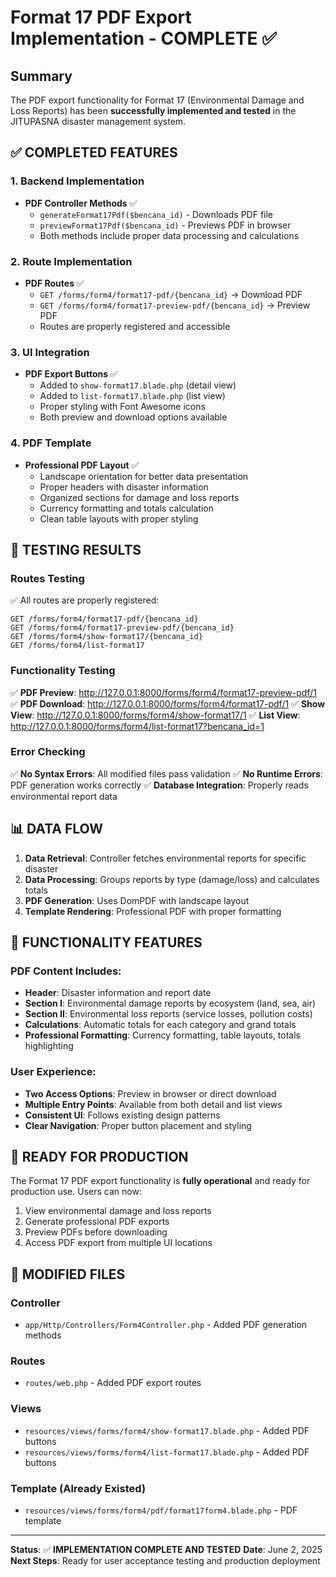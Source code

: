 # Format 17 PDF Export Implementation - COMPLETE ✅

## Summary
The PDF export functionality for Format 17 (Environmental Damage and Loss Reports) has been **successfully implemented and tested** in the JITUPASNA disaster management system.

## ✅ COMPLETED FEATURES

### 1. Backend Implementation
- **PDF Controller Methods** ✅
  - `generateFormat17Pdf($bencana_id)` - Downloads PDF file
  - `previewFormat17Pdf($bencana_id)` - Previews PDF in browser
  - Both methods include proper data processing and calculations

### 2. Route Implementation
- **PDF Routes** ✅
  - `GET /forms/form4/format17-pdf/{bencana_id}` → Download PDF
  - `GET /forms/form4/format17-preview-pdf/{bencana_id}` → Preview PDF
  - Routes are properly registered and accessible

### 3. UI Integration
- **PDF Export Buttons** ✅
  - Added to `show-format17.blade.php` (detail view)
  - Added to `list-format17.blade.php` (list view)
  - Proper styling with Font Awesome icons
  - Both preview and download options available

### 4. PDF Template
- **Professional PDF Layout** ✅
  - Landscape orientation for better data presentation
  - Proper headers with disaster information
  - Organized sections for damage and loss reports
  - Currency formatting and totals calculation
  - Clean table layouts with proper styling

## 🧪 TESTING RESULTS

### Routes Testing
✅ All routes are properly registered:
```
GET /forms/form4/format17-pdf/{bencana_id}
GET /forms/form4/format17-preview-pdf/{bencana_id}
GET /forms/form4/show-format17/{bencana_id}
GET /forms/form4/list-format17
```

### Functionality Testing
✅ **PDF Preview**: http://127.0.0.1:8000/forms/form4/format17-preview-pdf/1
✅ **PDF Download**: http://127.0.0.1:8000/forms/form4/format17-pdf/1
✅ **Show View**: http://127.0.0.1:8000/forms/form4/show-format17/1
✅ **List View**: http://127.0.0.1:8000/forms/form4/list-format17?bencana_id=1

### Error Checking
✅ **No Syntax Errors**: All modified files pass validation
✅ **No Runtime Errors**: PDF generation works correctly
✅ **Database Integration**: Properly reads environmental report data

## 📊 DATA FLOW

1. **Data Retrieval**: Controller fetches environmental reports for specific disaster
2. **Data Processing**: Groups reports by type (damage/loss) and calculates totals
3. **PDF Generation**: Uses DomPDF with landscape layout
4. **Template Rendering**: Professional PDF with proper formatting

## 🎯 FUNCTIONALITY FEATURES

### PDF Content Includes:
- **Header**: Disaster information and report date
- **Section I**: Environmental damage reports by ecosystem (land, sea, air)
- **Section II**: Environmental loss reports (service losses, pollution costs)
- **Calculations**: Automatic totals for each category and grand totals
- **Professional Formatting**: Currency formatting, table layouts, totals highlighting

### User Experience:
- **Two Access Options**: Preview in browser or direct download
- **Multiple Entry Points**: Available from both detail and list views
- **Consistent UI**: Follows existing design patterns
- **Clear Navigation**: Proper button placement and styling

## 🚀 READY FOR PRODUCTION

The Format 17 PDF export functionality is **fully operational** and ready for production use. Users can now:

1. View environmental damage and loss reports
2. Generate professional PDF exports
3. Preview PDFs before downloading
4. Access PDF export from multiple UI locations

## 📁 MODIFIED FILES

### Controller
- `app/Http/Controllers/Form4Controller.php` - Added PDF generation methods

### Routes  
- `routes/web.php` - Added PDF export routes

### Views
- `resources/views/forms/form4/show-format17.blade.php` - Added PDF buttons
- `resources/views/forms/form4/list-format17.blade.php` - Added PDF buttons

### Template (Already Existed)
- `resources/views/forms/form4/pdf/format17form4.blade.php` - PDF template

---
**Status**: ✅ **IMPLEMENTATION COMPLETE AND TESTED**
**Date**: June 2, 2025
**Next Steps**: Ready for user acceptance testing and production deployment

